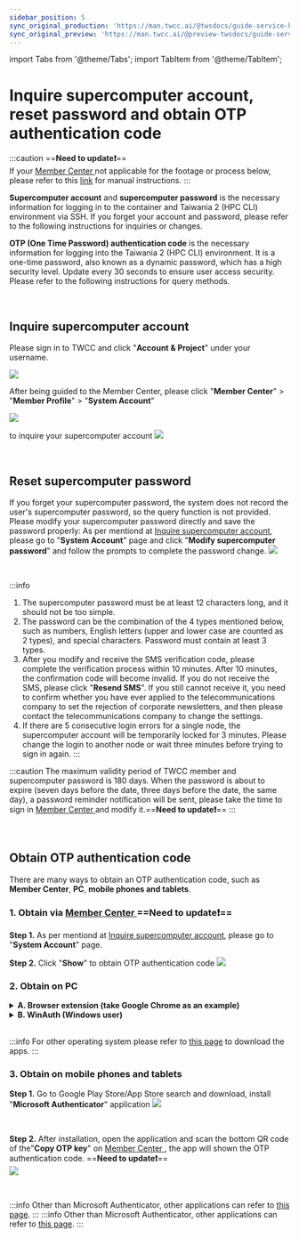 ```yaml
---
sidebar_position: 5
sync_original_production: 'https://man.twcc.ai/@twsdocs/guide-service-hostname-pwd-otp-en' 
sync_original_preview: 'https://man.twcc.ai/@preview-twsdocs/guide-service-hostname-pwd-otp-en' 
---
```


import Tabs from '@theme/Tabs';
import TabItem from '@theme/TabItem';

# Inquire supercomputer account, reset password and obtain OTP authentication code

:::caution
==**Need to update:exclamation:**==<br/>
If your [<ins>Member Center <i class="fa fa-question-circle fa-question-circle-for-service" aria-hidden="true"></i></ins>](https://man.twcc.ai/@twsdocs/howto-service-access-service-zh) not applicable for the footage or process below, please refer to this <i class="fa fa-sign-out" aria-hidden="true"></i> [<ins>link</ins>](https://man.twcc.ai/@twsdocs/doc-mber-pjct-blng-main-zh/https%3A%2F%2Fman.twcc.ai%2F%40twsdocs%2Fguide-service-signup-zh) for manual instructions.
:::

**Supercomputer account** and **supercomputer password** is the necessary information for logging in to the container and Taiwania 2 (HPC CLI) environment via SSH.
If you forget your account and password, please refer to the following instructions for inquiries or changes.

**OTP (One Time Password) authentication code** is the necessary information for logging into the Taiwania 2 (HPC CLI) environment. It is a one-time password, also known as a dynamic password, which has a high security level. Update every 30 seconds to ensure user access security. Please refer to the following instructions for query methods.

<br/>

## Inquire supercomputer account
Please sign in to TWCC and click "**Account & Project**" under your username.

![](https://cos.twcc.ai/SYS-MANUAL/uploads/upload_0ce4eea0460269243de8d62dba99100e.png)

After being guided to the Member Center, please click "**Member Center**" > "**Member Profile**" > "**System Account**" 

![](https://cos.twcc.ai/SYS-MANUAL/uploads/upload_b5dfe6d78538eda8a2ccd6af0e494bde.png)



to inquire your supercomputer account
![](https://cos.twcc.ai/SYS-MANUAL/uploads/upload_2c92efe98c0f8f3e12adb2148c455aa7.png)

<br/>


## Reset supercomputer password
If you forget your supercomputer password, the system does not record the user's supercomputer password, so the query function is not provided. Please modify your supercomputer password directly and save the password properly:
As per mentiond at [Inquire supercomputer account](#Inquire-supercomputer-account), please go to "**System Account**" page and click "**Modify supercomputer password**" and follow the prompts to complete the password change.
![](https://cos.twcc.ai/SYS-MANUAL/uploads/upload_b69b64d65a84168e330853ca62f7c6b6.png)

<br/>

:::info
1. The supercomputer password must be at least 12 characters long, and it should not be too simple.
2. The password can be the combination of the 4 types mentioned below, such as numbers, English letters (upper and lower case are counted as 2 types), and special characters. Password must contain at least 3 types.
3. After you modify and receive the SMS verification code, please complete the verification process within 10 minutes. After 10 minutes, the confirmation code will become invalid. If you do not receive the SMS, please click "**Resend SMS**". If you still cannot receive it, you need to confirm whether you have ever applied to the telecommunications company to set the rejection of corporate newsletters, and then please contact the telecommunications company to change the settings.
4. If there are 5 consecutive login errors for a single node, the supercomputer account will be temporarily locked for 3 minutes. Please change the login to another node or wait three minutes before trying to sign in again.
:::


:::caution
The maximum validity period of TWCC member and supercomputer password is 180 days.
When the password is about to expire (seven days before the date, three days before the date, the same day), a password reminder notification will be sent, please take the time to sign in [<ins>Member Center <i class="fa fa-question-circle fa-question-circle-for-service" aria-hidden="true"></i></ins>](https://man.twcc.ai/@twsdocs/howto-service-access-service-zh) and modify it.==**Need to update:exclamation:**==
:::

<br/>


## Obtain OTP authentication code
There are many ways to obtain an OTP authentication code, such as **Member Center**, **PC**, **mobile phones and tablets**.

### 1.  Obtain via [Member Center <i class="fa fa-question-circle fa-question-circle-for-service" aria-hidden="true"></i>](https://man.twcc.ai/@twsdocs/howto-service-access-service-zh) ==**Need to update:exclamation:**==

**Step 1.** As per mentiond at [Inquire supercomputer account](#Inquire-supercomputer-account), please go to "**System Account**" page.

**Step 2.** Click "**Show**" to obtain OTP authentication code
![](https://cos.twcc.ai/SYS-MANUAL/uploads/upload_29d8156ac34aba89eca4b6d2e4b45921.png)


### 2. Obtain on PC

<details>

<summary><b>A. Browser extension (take Google Chrome as an example)</b></summary>

**Step 1.** Go to the [<ins>link</ins>](https://github.com/Authenticator-Extension/Authenticator)  and click on the Authenticator extension page below and add the feature to Chrome.

![](https://cos.twcc.ai/SYS-MANUAL/uploads/upload_7079b98f2fed3eca9041aa2f09473f85.png)

<br/>

**Step 2.** Open "**Authenticator**", click edit in the upper right corner

![](https://cos.twcc.ai/SYS-MANUAL/uploads/upload_6932ad85d2dd16cfe17f5e8847d072e4.png)

<br/>

**Step 3.** Click Scan QR ode
==**Need to update:exclamation:**==
![](https://cos.twcc.ai/SYS-MANUAL/uploads/upload_ecafdb84ebc4f074c8fa91af5cd3b947.png)

<br/>

**Step 4.** Use the dotted line to frame the OTP QR code of iService
![](https://cos.twcc.ai/SYS-MANUAL/uploads/upload_8cb35de57dfbeb66156aa0b3e2999ad6.png)

<br/>

**Step 5.** After the addition is successful, click on the extension to obtain the OTP authentication code

![](https://cos.twcc.ai/SYS-MANUAL/uploads/upload_e54be46dfbffdde94df2c4a10b7ed775.png)


</details>


<details>

<summary><b>B. WinAuth (Windows user)</b></summary>

**Step 1.** Download [WinAuth]( https://github.com/winauth/winauth )
![](https://cos.twcc.ai/SYS-MANUAL/uploads/upload_aff24c0f6f427c7c8e4c0cf3c9ccfaaa.png)

<br/>

**Step 2.** After unzipping, open, click **Add**, click Authenticator
  
![](https://cos.twcc.ai/SYS-MANUAL/uploads/upload_66a64543d039a16610e73ec3de2b91c3.png)

<br/>

**Step 3.** Create Account
![](https://cos.twcc.ai/SYS-MANUAL/uploads/upload_b7240fae8a132dfad9cec0fe0cdb1ab4.png)

<br/>

**Step 4.** Right Click **Auto Refresh**, let OTP refresh automatically and it's done!

![](https://cos.twcc.ai/SYS-MANUAL/uploads/upload_b3555bbc286592bcbe1e0ea2cdfeb636.png)


</details>

<br/>

:::info
For other operating system please refer to [<ins>this page</ins>](https://alternativeto.net/software/winauth/) to download the apps.
:::


### 3. Obtain on mobile phones and tablets


**Step 1.** Go to Google Play Store/App Store search and download, install "**Microsoft Authenticator**" application
![](https://cos.twcc.ai/SYS-MANUAL/uploads/upload_7915a7936bc890adf958abc05ca1b06f.jpg)

<br/>

**Step 2.** After installation, open the application and scan the bottom QR code of the"**Copy OTP key**" on [Member Center <i class="fa fa-question-circle fa-question-circle-for-service" aria-hidden="true"></i>](https://man.twcc.ai/@twsdocs/howto-service-access-service-zh), the app will shown the OTP authentication code.
==**Need to update:exclamation:**==  
![](https://cos.twcc.ai/SYS-MANUAL/uploads/upload_41e14e47dda849f93df3d4af53766d94.png)


<br/>

:::info
Other than Microsoft Authenticator, other applications can refer to [<ins>this page</ins>](https://alternativeto.net/software/microsoft-authenticator/).
:::
:::info
Other than Microsoft Authenticator, other applications can refer to [<ins>this page</ins>](https://alternativeto.net/software/microsoft-authenticator/).
:::